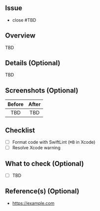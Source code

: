 ## Issue

- close #TBD

## Overview

TBD

## Details (Optional)

TBD

## Screenshots (Optional)

|Before|After|
|:--:|:--:|
|TBD|TBD|

## Checklist

- [ ] Format code with SwiftLint (<kbd>⌘B</kbd> in Xcode)
- [ ] Resolve Xcode warning

## What to check (Optional)

- [ ] TBD

## Reference(s) (Optional)

- https://example.com
